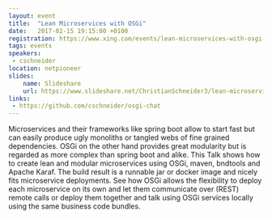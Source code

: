 ```yaml
---
layout: event
title:  "Lean Microservices with OSGi"
date:   2017-02-15 19:15:00 +0100
registration: https://www.xing.com/events/lean-microservices-with-osgi-1779833
tags: events
speakers: 
 - cschneider
location: netpioneer
slides:
    name: Slideshare
    url: https://www.slideshare.net/ChristianSchneider3/lean-microservices-on-osgi
links:
 - https://github.com/cschneider/osgi-chat
---
```


Microservices and their frameworks like spring boot allow to start fast but can easily produce ugly monoliths or tangled webs of fine grained dependencies. OSGi on the other hand provides great modularity but is regarded as more complex than spring boot and alike. This Talk shows how to create lean and modular microservices using OSGi, maven, bndtools and Apache Karaf. The build result is a runnable jar or docker image and nicely fits microservice deployments. See how OSGi allows the flexibility to deploy each microservice on its own and let them communicate over (REST) remote calls or deploy them together and talk using OSGi services locally using the same business code bundles.